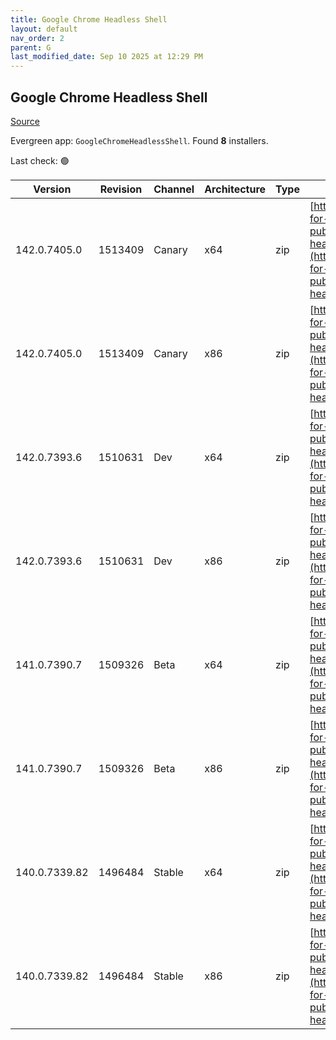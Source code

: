 ```yaml
---
title: Google Chrome Headless Shell
layout: default
nav_order: 2
parent: G
last_modified_date: Sep 10 2025 at 12:29 PM
---
```


## Google Chrome Headless Shell

[Source](https://googlechromelabs.github.io/chrome-for-testing/)

Evergreen app: `GoogleChromeHeadlessShell`. Found **8** installers.

Last check: 🟢

| Version       | Revision | Channel | Architecture | Type | URI                                                                                                                                                                                                                          |
| ------------- | -------- | ------- | ------------ | ---- | ---------------------------------------------------------------------------------------------------------------------------------------------------------------------------------------------------------------------------- |
| 142.0.7405.0  | 1513409  | Canary  | x64          | zip  | [https://storage.googleapis.com/chrome-for-testing-public/142.0.7405.0/win64/chrome-headless-shell-win64.zip](https://storage.googleapis.com/chrome-for-testing-public/142.0.7405.0/win64/chrome-headless-shell-win64.zip)   |
| 142.0.7405.0  | 1513409  | Canary  | x86          | zip  | [https://storage.googleapis.com/chrome-for-testing-public/142.0.7405.0/win32/chrome-headless-shell-win32.zip](https://storage.googleapis.com/chrome-for-testing-public/142.0.7405.0/win32/chrome-headless-shell-win32.zip)   |
| 142.0.7393.6  | 1510631  | Dev     | x64          | zip  | [https://storage.googleapis.com/chrome-for-testing-public/142.0.7393.6/win64/chrome-headless-shell-win64.zip](https://storage.googleapis.com/chrome-for-testing-public/142.0.7393.6/win64/chrome-headless-shell-win64.zip)   |
| 142.0.7393.6  | 1510631  | Dev     | x86          | zip  | [https://storage.googleapis.com/chrome-for-testing-public/142.0.7393.6/win32/chrome-headless-shell-win32.zip](https://storage.googleapis.com/chrome-for-testing-public/142.0.7393.6/win32/chrome-headless-shell-win32.zip)   |
| 141.0.7390.7  | 1509326  | Beta    | x64          | zip  | [https://storage.googleapis.com/chrome-for-testing-public/141.0.7390.7/win64/chrome-headless-shell-win64.zip](https://storage.googleapis.com/chrome-for-testing-public/141.0.7390.7/win64/chrome-headless-shell-win64.zip)   |
| 141.0.7390.7  | 1509326  | Beta    | x86          | zip  | [https://storage.googleapis.com/chrome-for-testing-public/141.0.7390.7/win32/chrome-headless-shell-win32.zip](https://storage.googleapis.com/chrome-for-testing-public/141.0.7390.7/win32/chrome-headless-shell-win32.zip)   |
| 140.0.7339.82 | 1496484  | Stable  | x64          | zip  | [https://storage.googleapis.com/chrome-for-testing-public/140.0.7339.82/win64/chrome-headless-shell-win64.zip](https://storage.googleapis.com/chrome-for-testing-public/140.0.7339.82/win64/chrome-headless-shell-win64.zip) |
| 140.0.7339.82 | 1496484  | Stable  | x86          | zip  | [https://storage.googleapis.com/chrome-for-testing-public/140.0.7339.82/win32/chrome-headless-shell-win32.zip](https://storage.googleapis.com/chrome-for-testing-public/140.0.7339.82/win32/chrome-headless-shell-win32.zip) |
